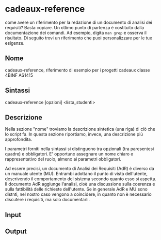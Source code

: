 # cadeaux-reference
  come avere un riferimento per la redazione di un documento di analisi dei requisiti? Basta copiare. Un ottimo punto di partenza è costituito dalla documentazione dei comandi. Ad esempio, digita `man grep` e osserva il risultato. Di seguito trovi un riferimento che puoi personalizzare per le tue esigenze.

## Nome
  cadeaux-reference, riferimento di esempio per i progetti cadeaux classe 4BINF AS1415
  
## Sintassi
  cadeaux-reference [opzioni] <lista_studenti> <progetto>
  
## Descrizione
  Nella sezione "nome" troviamo la descrizione sintetica (una riga) di ciò che lo script fa. In questa sezione
  riportiamo, invece, una descrizione più approfondita.
  
  I parametri forniti nella sintassi si distinguono tra opzionali (tra paresentesi quadre) e obbligatori.
  E' opportuno assegnare un nome chiaro e rappresentativo del ruolo, almeno ai parametri obbligatori.
  
  Ad essere precisi, un documento di Analisi dei Requisiti (AdR) è diverso da un manuale utente (MU). Entrambi adottano il punto
  di vista dell'utente, descrivendo il comportamento del sistema secondo quanto esso si aspetta. Il documento AdR aggiunge
  l'analisi, cioè una discussione sulla coerenza e sulla fattibilità delle richieste dell'utente.
  Se in generale AdR e MU sono distnti, nel nostro caso vengono a coincidere, in quanto non è necessario discutere i requisiti,
  ma solo documentarli.
  
## Input


## Output
